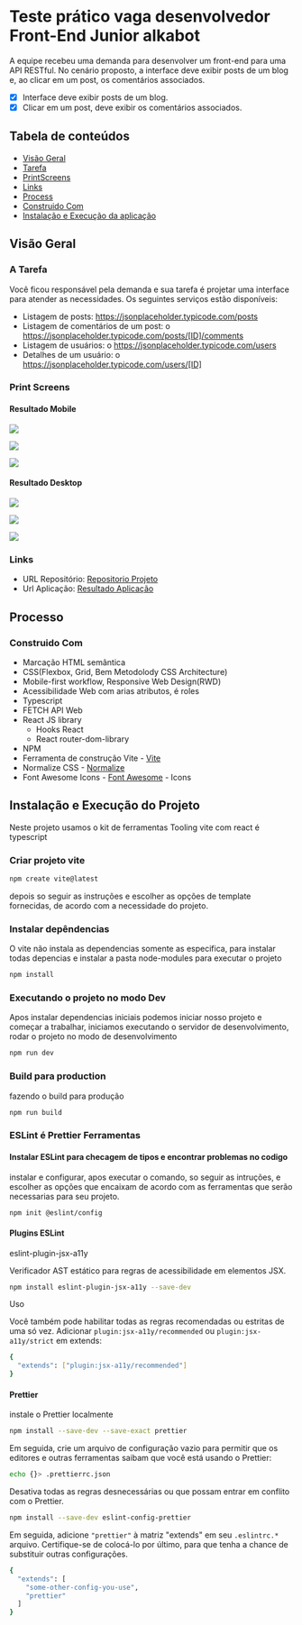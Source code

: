 # Teste prático vaga desenvolvedor Front-End Junior alkabot

A equipe recebeu uma demanda para desenvolver um front-end para uma API RESTful. No
cenário proposto, a interface deve exibir posts de um blog e, ao clicar em um post, os
comentários associados.

 - [x] Interface deve exibir posts de um blog.
 - [x] Clicar em um post, deve exibir os comentários associados.

## Tabela de conteúdos

- [Visão Geral](#visão-geral)
 - [Tarefa](#a-tarefa)
 - [PrintScreens](#print-screens)
 - [Links](#links)
- [Process](#processo)
 - [Construido Com](#construido-com)
- [Instalação e Execução da aplicação](#instalação-e-execução-do-projeto)

## Visão Geral

### A Tarefa

Você ficou responsável pela demanda e sua tarefa é projetar uma interface para atender as
necessidades. Os seguintes serviços estão disponíveis:

 - Listagem de posts: https://jsonplaceholder.typicode.com/posts
 - Listagem de comentários de um post:
o https://jsonplaceholder.typicode.com/posts/[ID]/comments
 - Listagem de usuários:
o https://jsonplaceholder.typicode.com/users
 - Detalhes de um usuário:
o https://jsonplaceholder.typicode.com/users/[ID]

### Print Screens

#### Resultado Mobile

![](./src/assets/images/result-mobile-posts.png)

![](./src/assets/images/result-mobile-users.png)

![](./src/assets/images/result-mobile-user.png)

#### Resultado Desktop

![](./src/assets/images/result-desktop-posts.png)

![](./src/assets/images/result-desktop-user.png)

![](./src/assets/images/result-desktop-users.png)

### Links

 - URL Repositório: [Repositorio Projeto]()
 - Url Aplicação: [Resultado Aplicação]()

## Processo

### Construido Com

- Marcação HTML semântica
- CSS(Flexbox, Grid, Bem Metodolody CSS Architecture)
- Mobile-first workflow, Responsive Web Design(RWD)
- Acessibilidade Web com arias atributos, é roles
- Typescript
- FETCH API Web
- React JS library
  - Hooks React
  - React router-dom-library
- NPM
- Ferramenta de construção Vite - [Vite](https://pt.vitejs.dev/guide/)
- Normalize CSS - [Normalize](https://necolas.github.io/normalize.css/)
- Font Awesome Icons - [Font Awesome](https://fontawesome.com/docs/web/use-with/react/) - Icons

## Instalação e Execução do Projeto

Neste projeto usamos o kit de ferramentas Tooling vite com react é typescript

### Criar projeto vite

```sh
npm create vite@latest
```

depois so seguir as instruções e escolher as opções de template fornecidas, de acordo com a necessidade do projeto.

### Instalar depêndencias

O vite não instala as dependencias somente as especifica, para instalar todas depencias e instalar a pasta node-modules para executar o projeto

```sh
npm install
```

### Executando o projeto no modo Dev

Apos instalar dependencias iniciais podemos iniciar nosso projeto e começar a trabalhar, iniciamos executando o servidor de desenvolvimento, rodar o projeto no modo de desenvolvimento

```sh
npm run dev
```

### Build para production

fazendo o build para produção

```sh
npm run build
```

### ESLint é Prettier Ferramentas

#### Instalar ESLint para checagem de tipos e encontrar problemas no codigo

instalar e configurar, apos executar o comando, so seguir as intruções, e escolher as opções que encaixam de acordo com as ferramentas que serão necessarias para seu projeto.

```sh
npm init @eslint/config
```

#### Plugins ESLint

eslint-plugin-jsx-a11y

Verificador AST estático para regras de acessibilidade em elementos JSX.

```sh
npm install eslint-plugin-jsx-a11y --save-dev
```

Uso

Você também pode habilitar todas as regras recomendadas ou estritas de uma só vez. Adicionar `plugin:jsx-a11y/recommended` ou `plugin:jsx-a11y/strict` em extends:

```sh
{
  "extends": ["plugin:jsx-a11y/recommended"]
}
```

#### Prettier

instale o Prettier localmente

```sh
npm install --save-dev --save-exact prettier
```

Em seguida, crie um arquivo de configuração vazio para permitir que os editores e outras ferramentas saibam que você está usando o Prettier:

```sh
echo {}> .prettierrc.json
```

Desativa todas as regras desnecessárias ou que possam entrar em conflito com o Prettier.

```sh
npm install --save-dev eslint-config-prettier
```

Em seguida, adicione `"prettier"` à matriz "extends" em seu `.eslintrc.*` arquivo. Certifique-se de colocá-lo por último, para que tenha a chance de substituir outras configurações.

```sh
{
  "extends": [
    "some-other-config-you-use",
    "prettier"
  ]
}
```
